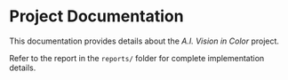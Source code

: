 # Project Documentation

This documentation provides details about the *A.I. Vision in Color* project.

Refer to the report in the `reports/` folder for complete implementation details.
